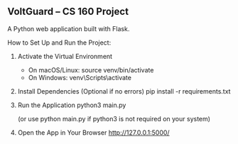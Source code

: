 VoltGuard – CS 160 Project
--------------------------

A Python web application built with Flask.

How to Set Up and Run the Project:

1. Activate the Virtual Environment
   - On macOS/Linux:
     source venv/bin/activate
   - On Windows:
     venv\Scripts\activate

2. Install Dependencies (Optional if no errors)
   pip install -r requirements.txt

3. Run the Application
   python3 main.py
   
   (or use python main.py if python3 is not required on your system)

4. Open the App in Your Browser
   http://127.0.0.1:5000/
